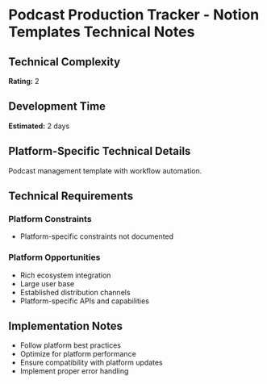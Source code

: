 # Podcast Production Tracker - Notion Templates Technical Notes

## Technical Complexity
**Rating:** 2

## Development Time
**Estimated:** 2 days

## Platform-Specific Technical Details
Podcast management template with workflow automation.

## Technical Requirements

### Platform Constraints
- Platform-specific constraints not documented

### Platform Opportunities
- Rich ecosystem integration
- Large user base
- Established distribution channels
- Platform-specific APIs and capabilities

## Implementation Notes
- Follow platform best practices
- Optimize for platform performance
- Ensure compatibility with platform updates
- Implement proper error handling
